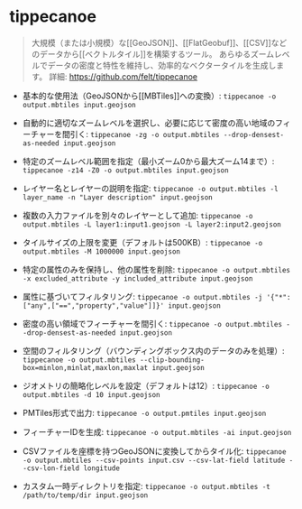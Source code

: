 # tippecanoe

> 大規模（または小規模）な[[GeoJSON]]、[[FlatGeobuf]]、[[CSV]]などのデータから[[ベクトルタイル]]を構築するツール。
> あらゆるズームレベルでデータの密度と特性を維持し、効率的なベクタータイルを生成します。
> 詳細: https://github.com/felt/tippecanoe

- 基本的な使用法（GeoJSONから[[MBTiles]]への変換）:
  `tippecanoe -o output.mbtiles input.geojson`

- 自動的に適切なズームレベルを選択し、必要に応じて密度の高い地域のフィーチャーを間引く:
  `tippecanoe -zg -o output.mbtiles --drop-densest-as-needed input.geojson`

- 特定のズームレベル範囲を指定（最小ズーム0から最大ズーム14まで）:
  `tippecanoe -z14 -Z0 -o output.mbtiles input.geojson`

- レイヤー名とレイヤーの説明を指定:
  `tippecanoe -o output.mbtiles -l layer_name -n "Layer description" input.geojson`

- 複数の入力ファイルを別々のレイヤーとして追加:
  `tippecanoe -o output.mbtiles -L layer1:input1.geojson -L layer2:input2.geojson`

- タイルサイズの上限を変更（デフォルトは500KB）:
  `tippecanoe -o output.mbtiles -M 1000000 input.geojson`

- 特定の属性のみを保持し、他の属性を削除:
  `tippecanoe -o output.mbtiles -x excluded_attribute -y included_attribute input.geojson`

- 属性に基づいてフィルタリング:
  `tippecanoe -o output.mbtiles -j '{"*":["any",["==","property","value"]]}' input.geojson`

- 密度の高い領域でフィーチャーを間引く:
  `tippecanoe -o output.mbtiles --drop-densest-as-needed input.geojson`

- 空間のフィルタリング（バウンディングボックス内のデータのみを処理）:
  `tippecanoe -o output.mbtiles --clip-bounding-box=minlon,minlat,maxlon,maxlat input.geojson`

- ジオメトリの簡略化レベルを設定（デフォルトは12）:
  `tippecanoe -o output.mbtiles -d 10 input.geojson`

- PMTiles形式で出力:
  `tippecanoe -o output.pmtiles input.geojson`

- フィーチャーIDを生成:
  `tippecanoe -o output.mbtiles -ai input.geojson`

- CSVファイルを座標を持つGeoJSONに変換してからタイル化:
  `tippecanoe -o output.mbtiles --csv-points input.csv --csv-lat-field latitude --csv-lon-field longitude`

- カスタム一時ディレクトリを指定:
  `tippecanoe -o output.mbtiles -t /path/to/temp/dir input.geojson`
